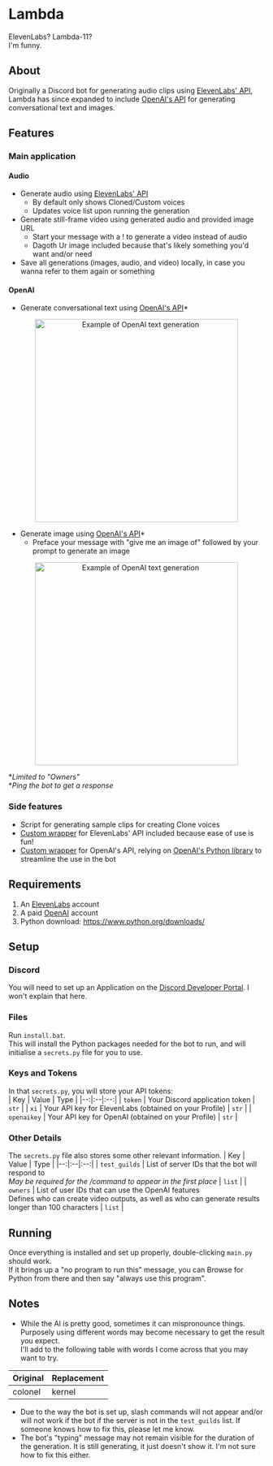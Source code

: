 # Lambda
ElevenLabs? Lambda-11?  
I'm funny.

## About
Originally a Discord bot for generating audio clips using [ElevenLabs' API](https://api.elevenlabs.io/docs#/), Lambda has since expanded to include [OpenAI's API](https://platform.openai.com/docs) for generating conversational text and images.

## Features
### Main application
#### Audio
- Generate audio using [ElevenLabs' API](https://api.elevenlabs.io/docs#/)
  - By default only shows Cloned/Custom voices
  - Updates voice list upon running the generation
- Generate still-frame video using generated audio and provided image URL
  - Start your message with a ! to generate a video instead of audio
  - Dagoth Ur image included because that's likely something you'd want and/or need
- Save all generations (images, audio, and video) locally, in case you wanna refer to them again or something
#### OpenAI
- Generate conversational text using [OpenAI's API](https://platform.openai.com/docs/guides/chat)*  
<p align="center">
  <img src="https://user-images.githubusercontent.com/19144524/223582585-92302a34-9b61-43f3-9ec4-338e7f0da7bc.png" width="400" alt="Example of OpenAI text generation">  
  
- Generate image using [OpenAI's API](https://platform.openai.com/docs/api-reference/images/create)*  
    - Preface your message with "give me an image of" followed by your prompt to generate an image  
<p align="center">
  <img src="https://user-images.githubusercontent.com/19144524/223583200-284f142a-9639-4201-9669-a76645c43cba.png" width="400" alt="Example of OpenAI text generation">  

**Limited to "Owners"*  
**Ping the bot to get a response*
    
  
### Side features
- Script for generating sample clips for creating Clone voices
- [Custom wrapper](https://github.com/Jordy3D/LambdaBot/blob/main/BaneElevenLabs.py) for ElevenLabs' API included because ease of use is fun!
- [Custom wrapper](https://github.com/Jordy3D/LambdaBot/blob/dev/BaneOpenAI.py) for OpenAI's API, relying on [OpenAI's Python library](https://github.com/openai/openai-python) to streamline the use in the bot

## Requirements
1. An [ElevenLabs](https://beta.elevenlabs.io/) account  
1. A paid [OpenAI](https://platform.openai.com/) account
1. Python download: https://www.python.org/downloads/  

## Setup
### Discord
You will need to set up an Application on the [Discord Developer Portal](https://discord.com/developers/). I won't explain that here.  

### Files
Run `install.bat`.  
This will install the Python packages needed for the bot to run, and will initialise a `secrets.py` file for you to use.

### Keys and Tokens
In that `secrets.py`, you will store your API tokens:  
| Key | Value | Type |
|--:|:--|:--:|
| `token` | Your Discord application token | `str` |
| `xi` | Your API key for ElevenLabs (obtained on your Profile) | `str` |
| `openaikey` | Your API key for OpenAI (obtained on your Profile) | `str` |


### Other Details
The `secrets.py` file also stores some other relevant information.
| Key | Value | Type |
|--:|:--|:--:|
| `test_guilds` | List of server IDs that the bot will respond to<br>*May be required for the /command to appear in the first place* | `list` |
| `owners` | List of user IDs that can use the OpenAI features<br>Defines who can create video outputs, as well as who can generate results longer than 100 characters | `list` |

## Running
Once everything is installed and set up properly, double-clicking `main.py` should work.  
If it brings up a "no program to run this" message, you can Browse for Python from there and then say "always use this program".

## Notes
- While the AI is pretty good, sometimes it can mispronounce things.  
Purposely using different words may become necessary to get the result you expect.  
I'll add to the following table with words I come across that you may want to try.

| Original | Replacement |
| :-- | :-- |
| colonel | kernel|

- Due to the way the bot is set up, slash commands will not appear and/or will not work if the bot if the server is not in the `test_guilds` list. If someone knows how to fix this, please let me know.  
- The bot's "typing" message may not remain visible for the duration of the generation. It is still generating, it just doesn't show it. I'm not sure how to fix this either.
